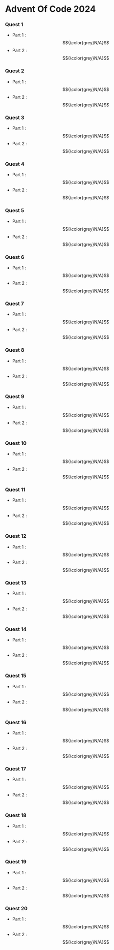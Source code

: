# Advent Of Code 2024
### Quest 1
- Part 1 : $${\color{grey}N/A}$$
- Part 2 : $${\color{grey}N/A}$$

### Quest 2
- Part 1 : $${\color{grey}N/A}$$
- Part 2 : $${\color{grey}N/A}$$

### Quest 3
- Part 1 : $${\color{grey}N/A}$$
- Part 2 : $${\color{grey}N/A}$$

### Quest 4
- Part 1 : $${\color{grey}N/A}$$
- Part 2 : $${\color{grey}N/A}$$

### Quest 5
- Part 1 : $${\color{grey}N/A}$$
- Part 2 : $${\color{grey}N/A}$$

### Quest 6
- Part 1 : $${\color{grey}N/A}$$
- Part 2 : $${\color{grey}N/A}$$

### Quest 7
- Part 1 : $${\color{grey}N/A}$$
- Part 2 : $${\color{grey}N/A}$$

### Quest 8
- Part 1 : $${\color{grey}N/A}$$
- Part 2 : $${\color{grey}N/A}$$

### Quest 9
- Part 1 : $${\color{grey}N/A}$$
- Part 2 : $${\color{grey}N/A}$$

### Quest 10
- Part 1 : $${\color{grey}N/A}$$
- Part 2 : $${\color{grey}N/A}$$

### Quest 11
- Part 1 : $${\color{grey}N/A}$$
- Part 2 : $${\color{grey}N/A}$$

### Quest 12
- Part 1 : $${\color{grey}N/A}$$
- Part 2 : $${\color{grey}N/A}$$

### Quest 13
- Part 1 : $${\color{grey}N/A}$$
- Part 2 : $${\color{grey}N/A}$$

### Quest 14
- Part 1 : $${\color{grey}N/A}$$
- Part 2 : $${\color{grey}N/A}$$

### Quest 15
- Part 1 : $${\color{grey}N/A}$$
- Part 2 : $${\color{grey}N/A}$$

### Quest 16
- Part 1 : $${\color{grey}N/A}$$
- Part 2 : $${\color{grey}N/A}$$

### Quest 17
- Part 1 : $${\color{grey}N/A}$$
- Part 2 : $${\color{grey}N/A}$$

### Quest 18
- Part 1 : $${\color{grey}N/A}$$
- Part 2 : $${\color{grey}N/A}$$

### Quest 19
- Part 1 : $${\color{grey}N/A}$$
- Part 2 : $${\color{grey}N/A}$$

### Quest 20
- Part 1 : $${\color{grey}N/A}$$
- Part 2 : $${\color{grey}N/A}$$

